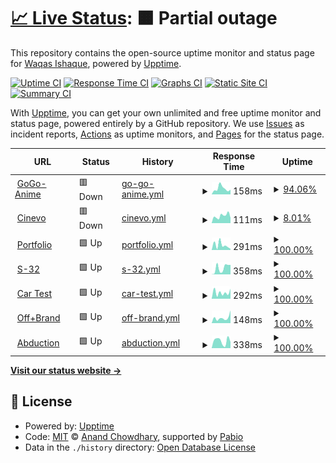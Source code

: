 # [📈 Live Status](https://WaqasIshaque1.github.io/folio-uptime): <!--live status--> **🟧 Partial outage**

This repository contains the open-source uptime monitor and status page for [Waqas Ishaque](https://waqasishaque.netlify.app/), powered by [Upptime](https://github.com/upptime/upptime).

[![Uptime CI](https://github.com/WaqasIshaque1/folio-uptime/workflows/Uptime%20CI/badge.svg)](https://github.com/WaqasIshaque1/folio-uptime/actions?query=workflow%3A%22Uptime+CI%22)
[![Response Time CI](https://github.com/WaqasIshaque1/folio-uptime/workflows/Response%20Time%20CI/badge.svg)](https://github.com/WaqasIshaque1/folio-uptime/actions?query=workflow%3A%22Response+Time+CI%22)
[![Graphs CI](https://github.com/WaqasIshaque1/folio-uptime/workflows/Graphs%20CI/badge.svg)](https://github.com/WaqasIshaque1/folio-uptime/actions?query=workflow%3A%22Graphs+CI%22)
[![Static Site CI](https://github.com/WaqasIshaque1/folio-uptime/workflows/Static%20Site%20CI/badge.svg)](https://github.com/WaqasIshaque1/folio-uptime/actions?query=workflow%3A%22Static+Site+CI%22)
[![Summary CI](https://github.com/WaqasIshaque1/folio-uptime/workflows/Summary%20CI/badge.svg)](https://github.com/WaqasIshaque1/folio-uptime/actions?query=workflow%3A%22Summary+CI%22)

With [Upptime](https://upptime.js.org), you can get your own unlimited and free uptime monitor and status page, powered entirely by a GitHub repository. We use [Issues](https://github.com/WaqasIshaque1/folio-uptime/issues) as incident reports, [Actions](https://github.com/WaqasIshaque1/folio-uptime/actions) as uptime monitors, and [Pages](https://WaqasIshaque1.github.io/folio-uptime) for the status page.

<!--start: status pages-->
<!-- This summary is generated by Upptime (https://github.com/upptime/upptime) -->
<!-- Do not edit this manually, your changes will be overwritten -->
<!-- prettier-ignore -->
| URL | Status | History | Response Time | Uptime |
| --- | ------ | ------- | ------------- | ------ |
| <img alt="" src="https://icons.duckduckgo.com/ip3/gogoanimehd.to.ico" height="13"> [GoGo-Anime](https://gogoanimehd.to/) | 🟥 Down | [go-go-anime.yml](https://github.com/WaqasIshaque1/folio-uptime/commits/HEAD/history/go-go-anime.yml) | <details><summary><img alt="Response time graph" src="./graphs/go-go-anime/response-time-week.png" height="20"> 158ms</summary><br><a href="https://WaqasIshaque1.github.io/folio-uptime/history/go-go-anime"><img alt="Response time 1618" src="https://img.shields.io/endpoint?url=https%3A%2F%2Fraw.githubusercontent.com%2FWaqasIshaque1%2Ffolio-uptime%2FHEAD%2Fapi%2Fgo-go-anime%2Fresponse-time.json"></a><br><a href="https://WaqasIshaque1.github.io/folio-uptime/history/go-go-anime"><img alt="24-hour response time 129" src="https://img.shields.io/endpoint?url=https%3A%2F%2Fraw.githubusercontent.com%2FWaqasIshaque1%2Ffolio-uptime%2FHEAD%2Fapi%2Fgo-go-anime%2Fresponse-time-day.json"></a><br><a href="https://WaqasIshaque1.github.io/folio-uptime/history/go-go-anime"><img alt="7-day response time 158" src="https://img.shields.io/endpoint?url=https%3A%2F%2Fraw.githubusercontent.com%2FWaqasIshaque1%2Ffolio-uptime%2FHEAD%2Fapi%2Fgo-go-anime%2Fresponse-time-week.json"></a><br><a href="https://WaqasIshaque1.github.io/folio-uptime/history/go-go-anime"><img alt="30-day response time 1618" src="https://img.shields.io/endpoint?url=https%3A%2F%2Fraw.githubusercontent.com%2FWaqasIshaque1%2Ffolio-uptime%2FHEAD%2Fapi%2Fgo-go-anime%2Fresponse-time-month.json"></a><br><a href="https://WaqasIshaque1.github.io/folio-uptime/history/go-go-anime"><img alt="1-year response time 1618" src="https://img.shields.io/endpoint?url=https%3A%2F%2Fraw.githubusercontent.com%2FWaqasIshaque1%2Ffolio-uptime%2FHEAD%2Fapi%2Fgo-go-anime%2Fresponse-time-year.json"></a></details> | <details><summary><a href="https://WaqasIshaque1.github.io/folio-uptime/history/go-go-anime">94.06%</a></summary><a href="https://WaqasIshaque1.github.io/folio-uptime/history/go-go-anime"><img alt="All-time uptime 95.40%" src="https://img.shields.io/endpoint?url=https%3A%2F%2Fraw.githubusercontent.com%2FWaqasIshaque1%2Ffolio-uptime%2FHEAD%2Fapi%2Fgo-go-anime%2Fuptime.json"></a><br><a href="https://WaqasIshaque1.github.io/folio-uptime/history/go-go-anime"><img alt="24-hour uptime 100.00%" src="https://img.shields.io/endpoint?url=https%3A%2F%2Fraw.githubusercontent.com%2FWaqasIshaque1%2Ffolio-uptime%2FHEAD%2Fapi%2Fgo-go-anime%2Fuptime-day.json"></a><br><a href="https://WaqasIshaque1.github.io/folio-uptime/history/go-go-anime"><img alt="7-day uptime 94.06%" src="https://img.shields.io/endpoint?url=https%3A%2F%2Fraw.githubusercontent.com%2FWaqasIshaque1%2Ffolio-uptime%2FHEAD%2Fapi%2Fgo-go-anime%2Fuptime-week.json"></a><br><a href="https://WaqasIshaque1.github.io/folio-uptime/history/go-go-anime"><img alt="30-day uptime 95.40%" src="https://img.shields.io/endpoint?url=https%3A%2F%2Fraw.githubusercontent.com%2FWaqasIshaque1%2Ffolio-uptime%2FHEAD%2Fapi%2Fgo-go-anime%2Fuptime-month.json"></a><br><a href="https://WaqasIshaque1.github.io/folio-uptime/history/go-go-anime"><img alt="1-year uptime 95.40%" src="https://img.shields.io/endpoint?url=https%3A%2F%2Fraw.githubusercontent.com%2FWaqasIshaque1%2Ffolio-uptime%2FHEAD%2Fapi%2Fgo-go-anime%2Fuptime-year.json"></a></details>
| <img alt="" src="https://icons.duckduckgo.com/ip3/www.cinevo.site.ico" height="13"> [Cinevo](https://www.cinevo.site/) | 🟥 Down | [cinevo.yml](https://github.com/WaqasIshaque1/folio-uptime/commits/HEAD/history/cinevo.yml) | <details><summary><img alt="Response time graph" src="./graphs/cinevo/response-time-week.png" height="20"> 111ms</summary><br><a href="https://WaqasIshaque1.github.io/folio-uptime/history/cinevo"><img alt="Response time 1956" src="https://img.shields.io/endpoint?url=https%3A%2F%2Fraw.githubusercontent.com%2FWaqasIshaque1%2Ffolio-uptime%2FHEAD%2Fapi%2Fcinevo%2Fresponse-time.json"></a><br><a href="https://WaqasIshaque1.github.io/folio-uptime/history/cinevo"><img alt="24-hour response time 80" src="https://img.shields.io/endpoint?url=https%3A%2F%2Fraw.githubusercontent.com%2FWaqasIshaque1%2Ffolio-uptime%2FHEAD%2Fapi%2Fcinevo%2Fresponse-time-day.json"></a><br><a href="https://WaqasIshaque1.github.io/folio-uptime/history/cinevo"><img alt="7-day response time 111" src="https://img.shields.io/endpoint?url=https%3A%2F%2Fraw.githubusercontent.com%2FWaqasIshaque1%2Ffolio-uptime%2FHEAD%2Fapi%2Fcinevo%2Fresponse-time-week.json"></a><br><a href="https://WaqasIshaque1.github.io/folio-uptime/history/cinevo"><img alt="30-day response time 1956" src="https://img.shields.io/endpoint?url=https%3A%2F%2Fraw.githubusercontent.com%2FWaqasIshaque1%2Ffolio-uptime%2FHEAD%2Fapi%2Fcinevo%2Fresponse-time-month.json"></a><br><a href="https://WaqasIshaque1.github.io/folio-uptime/history/cinevo"><img alt="1-year response time 1956" src="https://img.shields.io/endpoint?url=https%3A%2F%2Fraw.githubusercontent.com%2FWaqasIshaque1%2Ffolio-uptime%2FHEAD%2Fapi%2Fcinevo%2Fresponse-time-year.json"></a></details> | <details><summary><a href="https://WaqasIshaque1.github.io/folio-uptime/history/cinevo">8.01%</a></summary><a href="https://WaqasIshaque1.github.io/folio-uptime/history/cinevo"><img alt="All-time uptime 75.91%" src="https://img.shields.io/endpoint?url=https%3A%2F%2Fraw.githubusercontent.com%2FWaqasIshaque1%2Ffolio-uptime%2FHEAD%2Fapi%2Fcinevo%2Fuptime.json"></a><br><a href="https://WaqasIshaque1.github.io/folio-uptime/history/cinevo"><img alt="24-hour uptime 0.00%" src="https://img.shields.io/endpoint?url=https%3A%2F%2Fraw.githubusercontent.com%2FWaqasIshaque1%2Ffolio-uptime%2FHEAD%2Fapi%2Fcinevo%2Fuptime-day.json"></a><br><a href="https://WaqasIshaque1.github.io/folio-uptime/history/cinevo"><img alt="7-day uptime 8.01%" src="https://img.shields.io/endpoint?url=https%3A%2F%2Fraw.githubusercontent.com%2FWaqasIshaque1%2Ffolio-uptime%2FHEAD%2Fapi%2Fcinevo%2Fuptime-week.json"></a><br><a href="https://WaqasIshaque1.github.io/folio-uptime/history/cinevo"><img alt="30-day uptime 75.91%" src="https://img.shields.io/endpoint?url=https%3A%2F%2Fraw.githubusercontent.com%2FWaqasIshaque1%2Ffolio-uptime%2FHEAD%2Fapi%2Fcinevo%2Fuptime-month.json"></a><br><a href="https://WaqasIshaque1.github.io/folio-uptime/history/cinevo"><img alt="1-year uptime 75.91%" src="https://img.shields.io/endpoint?url=https%3A%2F%2Fraw.githubusercontent.com%2FWaqasIshaque1%2Ffolio-uptime%2FHEAD%2Fapi%2Fcinevo%2Fuptime-year.json"></a></details>
| <img alt="" src="https://icons.duckduckgo.com/ip3/waqasishaque.netlify.app.ico" height="13"> [Portfolio](https://waqasishaque.netlify.app/) | 🟩 Up | [portfolio.yml](https://github.com/WaqasIshaque1/folio-uptime/commits/HEAD/history/portfolio.yml) | <details><summary><img alt="Response time graph" src="./graphs/portfolio/response-time-week.png" height="20"> 291ms</summary><br><a href="https://WaqasIshaque1.github.io/folio-uptime/history/portfolio"><img alt="Response time 250" src="https://img.shields.io/endpoint?url=https%3A%2F%2Fraw.githubusercontent.com%2FWaqasIshaque1%2Ffolio-uptime%2FHEAD%2Fapi%2Fportfolio%2Fresponse-time.json"></a><br><a href="https://WaqasIshaque1.github.io/folio-uptime/history/portfolio"><img alt="24-hour response time 69" src="https://img.shields.io/endpoint?url=https%3A%2F%2Fraw.githubusercontent.com%2FWaqasIshaque1%2Ffolio-uptime%2FHEAD%2Fapi%2Fportfolio%2Fresponse-time-day.json"></a><br><a href="https://WaqasIshaque1.github.io/folio-uptime/history/portfolio"><img alt="7-day response time 291" src="https://img.shields.io/endpoint?url=https%3A%2F%2Fraw.githubusercontent.com%2FWaqasIshaque1%2Ffolio-uptime%2FHEAD%2Fapi%2Fportfolio%2Fresponse-time-week.json"></a><br><a href="https://WaqasIshaque1.github.io/folio-uptime/history/portfolio"><img alt="30-day response time 235" src="https://img.shields.io/endpoint?url=https%3A%2F%2Fraw.githubusercontent.com%2FWaqasIshaque1%2Ffolio-uptime%2FHEAD%2Fapi%2Fportfolio%2Fresponse-time-month.json"></a><br><a href="https://WaqasIshaque1.github.io/folio-uptime/history/portfolio"><img alt="1-year response time 250" src="https://img.shields.io/endpoint?url=https%3A%2F%2Fraw.githubusercontent.com%2FWaqasIshaque1%2Ffolio-uptime%2FHEAD%2Fapi%2Fportfolio%2Fresponse-time-year.json"></a></details> | <details><summary><a href="https://WaqasIshaque1.github.io/folio-uptime/history/portfolio">100.00%</a></summary><a href="https://WaqasIshaque1.github.io/folio-uptime/history/portfolio"><img alt="All-time uptime 100.00%" src="https://img.shields.io/endpoint?url=https%3A%2F%2Fraw.githubusercontent.com%2FWaqasIshaque1%2Ffolio-uptime%2FHEAD%2Fapi%2Fportfolio%2Fuptime.json"></a><br><a href="https://WaqasIshaque1.github.io/folio-uptime/history/portfolio"><img alt="24-hour uptime 100.00%" src="https://img.shields.io/endpoint?url=https%3A%2F%2Fraw.githubusercontent.com%2FWaqasIshaque1%2Ffolio-uptime%2FHEAD%2Fapi%2Fportfolio%2Fuptime-day.json"></a><br><a href="https://WaqasIshaque1.github.io/folio-uptime/history/portfolio"><img alt="7-day uptime 100.00%" src="https://img.shields.io/endpoint?url=https%3A%2F%2Fraw.githubusercontent.com%2FWaqasIshaque1%2Ffolio-uptime%2FHEAD%2Fapi%2Fportfolio%2Fuptime-week.json"></a><br><a href="https://WaqasIshaque1.github.io/folio-uptime/history/portfolio"><img alt="30-day uptime 100.00%" src="https://img.shields.io/endpoint?url=https%3A%2F%2Fraw.githubusercontent.com%2FWaqasIshaque1%2Ffolio-uptime%2FHEAD%2Fapi%2Fportfolio%2Fuptime-month.json"></a><br><a href="https://WaqasIshaque1.github.io/folio-uptime/history/portfolio"><img alt="1-year uptime 100.00%" src="https://img.shields.io/endpoint?url=https%3A%2F%2Fraw.githubusercontent.com%2FWaqasIshaque1%2Ffolio-uptime%2FHEAD%2Fapi%2Fportfolio%2Fuptime-year.json"></a></details>
| <img alt="" src="https://icons.duckduckgo.com/ip3/s32-waqas.netlify.app.ico" height="13"> [S-32](https://s32-waqas.netlify.app/) | 🟩 Up | [s-32.yml](https://github.com/WaqasIshaque1/folio-uptime/commits/HEAD/history/s-32.yml) | <details><summary><img alt="Response time graph" src="./graphs/s-32/response-time-week.png" height="20"> 358ms</summary><br><a href="https://WaqasIshaque1.github.io/folio-uptime/history/s-32"><img alt="Response time 187" src="https://img.shields.io/endpoint?url=https%3A%2F%2Fraw.githubusercontent.com%2FWaqasIshaque1%2Ffolio-uptime%2FHEAD%2Fapi%2Fs-32%2Fresponse-time.json"></a><br><a href="https://WaqasIshaque1.github.io/folio-uptime/history/s-32"><img alt="24-hour response time 527" src="https://img.shields.io/endpoint?url=https%3A%2F%2Fraw.githubusercontent.com%2FWaqasIshaque1%2Ffolio-uptime%2FHEAD%2Fapi%2Fs-32%2Fresponse-time-day.json"></a><br><a href="https://WaqasIshaque1.github.io/folio-uptime/history/s-32"><img alt="7-day response time 358" src="https://img.shields.io/endpoint?url=https%3A%2F%2Fraw.githubusercontent.com%2FWaqasIshaque1%2Ffolio-uptime%2FHEAD%2Fapi%2Fs-32%2Fresponse-time-week.json"></a><br><a href="https://WaqasIshaque1.github.io/folio-uptime/history/s-32"><img alt="30-day response time 249" src="https://img.shields.io/endpoint?url=https%3A%2F%2Fraw.githubusercontent.com%2FWaqasIshaque1%2Ffolio-uptime%2FHEAD%2Fapi%2Fs-32%2Fresponse-time-month.json"></a><br><a href="https://WaqasIshaque1.github.io/folio-uptime/history/s-32"><img alt="1-year response time 187" src="https://img.shields.io/endpoint?url=https%3A%2F%2Fraw.githubusercontent.com%2FWaqasIshaque1%2Ffolio-uptime%2FHEAD%2Fapi%2Fs-32%2Fresponse-time-year.json"></a></details> | <details><summary><a href="https://WaqasIshaque1.github.io/folio-uptime/history/s-32">100.00%</a></summary><a href="https://WaqasIshaque1.github.io/folio-uptime/history/s-32"><img alt="All-time uptime 100.00%" src="https://img.shields.io/endpoint?url=https%3A%2F%2Fraw.githubusercontent.com%2FWaqasIshaque1%2Ffolio-uptime%2FHEAD%2Fapi%2Fs-32%2Fuptime.json"></a><br><a href="https://WaqasIshaque1.github.io/folio-uptime/history/s-32"><img alt="24-hour uptime 100.00%" src="https://img.shields.io/endpoint?url=https%3A%2F%2Fraw.githubusercontent.com%2FWaqasIshaque1%2Ffolio-uptime%2FHEAD%2Fapi%2Fs-32%2Fuptime-day.json"></a><br><a href="https://WaqasIshaque1.github.io/folio-uptime/history/s-32"><img alt="7-day uptime 100.00%" src="https://img.shields.io/endpoint?url=https%3A%2F%2Fraw.githubusercontent.com%2FWaqasIshaque1%2Ffolio-uptime%2FHEAD%2Fapi%2Fs-32%2Fuptime-week.json"></a><br><a href="https://WaqasIshaque1.github.io/folio-uptime/history/s-32"><img alt="30-day uptime 100.00%" src="https://img.shields.io/endpoint?url=https%3A%2F%2Fraw.githubusercontent.com%2FWaqasIshaque1%2Ffolio-uptime%2FHEAD%2Fapi%2Fs-32%2Fuptime-month.json"></a><br><a href="https://WaqasIshaque1.github.io/folio-uptime/history/s-32"><img alt="1-year uptime 100.00%" src="https://img.shields.io/endpoint?url=https%3A%2F%2Fraw.githubusercontent.com%2FWaqasIshaque1%2Ffolio-uptime%2FHEAD%2Fapi%2Fs-32%2Fuptime-year.json"></a></details>
| <img alt="" src="https://icons.duckduckgo.com/ip3/gemini-waqas.netlify.app.ico" height="13"> [Car Test](https://gemini-waqas.netlify.app/) | 🟩 Up | [car-test.yml](https://github.com/WaqasIshaque1/folio-uptime/commits/HEAD/history/car-test.yml) | <details><summary><img alt="Response time graph" src="./graphs/car-test/response-time-week.png" height="20"> 292ms</summary><br><a href="https://WaqasIshaque1.github.io/folio-uptime/history/car-test"><img alt="Response time 201" src="https://img.shields.io/endpoint?url=https%3A%2F%2Fraw.githubusercontent.com%2FWaqasIshaque1%2Ffolio-uptime%2FHEAD%2Fapi%2Fcar-test%2Fresponse-time.json"></a><br><a href="https://WaqasIshaque1.github.io/folio-uptime/history/car-test"><img alt="24-hour response time 470" src="https://img.shields.io/endpoint?url=https%3A%2F%2Fraw.githubusercontent.com%2FWaqasIshaque1%2Ffolio-uptime%2FHEAD%2Fapi%2Fcar-test%2Fresponse-time-day.json"></a><br><a href="https://WaqasIshaque1.github.io/folio-uptime/history/car-test"><img alt="7-day response time 292" src="https://img.shields.io/endpoint?url=https%3A%2F%2Fraw.githubusercontent.com%2FWaqasIshaque1%2Ffolio-uptime%2FHEAD%2Fapi%2Fcar-test%2Fresponse-time-week.json"></a><br><a href="https://WaqasIshaque1.github.io/folio-uptime/history/car-test"><img alt="30-day response time 212" src="https://img.shields.io/endpoint?url=https%3A%2F%2Fraw.githubusercontent.com%2FWaqasIshaque1%2Ffolio-uptime%2FHEAD%2Fapi%2Fcar-test%2Fresponse-time-month.json"></a><br><a href="https://WaqasIshaque1.github.io/folio-uptime/history/car-test"><img alt="1-year response time 201" src="https://img.shields.io/endpoint?url=https%3A%2F%2Fraw.githubusercontent.com%2FWaqasIshaque1%2Ffolio-uptime%2FHEAD%2Fapi%2Fcar-test%2Fresponse-time-year.json"></a></details> | <details><summary><a href="https://WaqasIshaque1.github.io/folio-uptime/history/car-test">100.00%</a></summary><a href="https://WaqasIshaque1.github.io/folio-uptime/history/car-test"><img alt="All-time uptime 100.00%" src="https://img.shields.io/endpoint?url=https%3A%2F%2Fraw.githubusercontent.com%2FWaqasIshaque1%2Ffolio-uptime%2FHEAD%2Fapi%2Fcar-test%2Fuptime.json"></a><br><a href="https://WaqasIshaque1.github.io/folio-uptime/history/car-test"><img alt="24-hour uptime 100.00%" src="https://img.shields.io/endpoint?url=https%3A%2F%2Fraw.githubusercontent.com%2FWaqasIshaque1%2Ffolio-uptime%2FHEAD%2Fapi%2Fcar-test%2Fuptime-day.json"></a><br><a href="https://WaqasIshaque1.github.io/folio-uptime/history/car-test"><img alt="7-day uptime 100.00%" src="https://img.shields.io/endpoint?url=https%3A%2F%2Fraw.githubusercontent.com%2FWaqasIshaque1%2Ffolio-uptime%2FHEAD%2Fapi%2Fcar-test%2Fuptime-week.json"></a><br><a href="https://WaqasIshaque1.github.io/folio-uptime/history/car-test"><img alt="30-day uptime 100.00%" src="https://img.shields.io/endpoint?url=https%3A%2F%2Fraw.githubusercontent.com%2FWaqasIshaque1%2Ffolio-uptime%2FHEAD%2Fapi%2Fcar-test%2Fuptime-month.json"></a><br><a href="https://WaqasIshaque1.github.io/folio-uptime/history/car-test"><img alt="1-year uptime 100.00%" src="https://img.shields.io/endpoint?url=https%3A%2F%2Fraw.githubusercontent.com%2FWaqasIshaque1%2Ffolio-uptime%2FHEAD%2Fapi%2Fcar-test%2Fuptime-year.json"></a></details>
| <img alt="" src="https://icons.duckduckgo.com/ip3/itsoffbrand-waqas.vercel.app.ico" height="13"> [Off+Brand](https://itsoffbrand-waqas.vercel.app/) | 🟩 Up | [off-brand.yml](https://github.com/WaqasIshaque1/folio-uptime/commits/HEAD/history/off-brand.yml) | <details><summary><img alt="Response time graph" src="./graphs/off-brand/response-time-week.png" height="20"> 148ms</summary><br><a href="https://WaqasIshaque1.github.io/folio-uptime/history/off-brand"><img alt="Response time 150" src="https://img.shields.io/endpoint?url=https%3A%2F%2Fraw.githubusercontent.com%2FWaqasIshaque1%2Ffolio-uptime%2FHEAD%2Fapi%2Foff-brand%2Fresponse-time.json"></a><br><a href="https://WaqasIshaque1.github.io/folio-uptime/history/off-brand"><img alt="24-hour response time 350" src="https://img.shields.io/endpoint?url=https%3A%2F%2Fraw.githubusercontent.com%2FWaqasIshaque1%2Ffolio-uptime%2FHEAD%2Fapi%2Foff-brand%2Fresponse-time-day.json"></a><br><a href="https://WaqasIshaque1.github.io/folio-uptime/history/off-brand"><img alt="7-day response time 148" src="https://img.shields.io/endpoint?url=https%3A%2F%2Fraw.githubusercontent.com%2FWaqasIshaque1%2Ffolio-uptime%2FHEAD%2Fapi%2Foff-brand%2Fresponse-time-week.json"></a><br><a href="https://WaqasIshaque1.github.io/folio-uptime/history/off-brand"><img alt="30-day response time 148" src="https://img.shields.io/endpoint?url=https%3A%2F%2Fraw.githubusercontent.com%2FWaqasIshaque1%2Ffolio-uptime%2FHEAD%2Fapi%2Foff-brand%2Fresponse-time-month.json"></a><br><a href="https://WaqasIshaque1.github.io/folio-uptime/history/off-brand"><img alt="1-year response time 150" src="https://img.shields.io/endpoint?url=https%3A%2F%2Fraw.githubusercontent.com%2FWaqasIshaque1%2Ffolio-uptime%2FHEAD%2Fapi%2Foff-brand%2Fresponse-time-year.json"></a></details> | <details><summary><a href="https://WaqasIshaque1.github.io/folio-uptime/history/off-brand">100.00%</a></summary><a href="https://WaqasIshaque1.github.io/folio-uptime/history/off-brand"><img alt="All-time uptime 99.94%" src="https://img.shields.io/endpoint?url=https%3A%2F%2Fraw.githubusercontent.com%2FWaqasIshaque1%2Ffolio-uptime%2FHEAD%2Fapi%2Foff-brand%2Fuptime.json"></a><br><a href="https://WaqasIshaque1.github.io/folio-uptime/history/off-brand"><img alt="24-hour uptime 100.00%" src="https://img.shields.io/endpoint?url=https%3A%2F%2Fraw.githubusercontent.com%2FWaqasIshaque1%2Ffolio-uptime%2FHEAD%2Fapi%2Foff-brand%2Fuptime-day.json"></a><br><a href="https://WaqasIshaque1.github.io/folio-uptime/history/off-brand"><img alt="7-day uptime 100.00%" src="https://img.shields.io/endpoint?url=https%3A%2F%2Fraw.githubusercontent.com%2FWaqasIshaque1%2Ffolio-uptime%2FHEAD%2Fapi%2Foff-brand%2Fuptime-week.json"></a><br><a href="https://WaqasIshaque1.github.io/folio-uptime/history/off-brand"><img alt="30-day uptime 99.67%" src="https://img.shields.io/endpoint?url=https%3A%2F%2Fraw.githubusercontent.com%2FWaqasIshaque1%2Ffolio-uptime%2FHEAD%2Fapi%2Foff-brand%2Fuptime-month.json"></a><br><a href="https://WaqasIshaque1.github.io/folio-uptime/history/off-brand"><img alt="1-year uptime 99.94%" src="https://img.shields.io/endpoint?url=https%3A%2F%2Fraw.githubusercontent.com%2FWaqasIshaque1%2Ffolio-uptime%2FHEAD%2Fapi%2Foff-brand%2Fuptime-year.json"></a></details>
| <img alt="" src="https://icons.duckduckgo.com/ip3/abduction-waqas.netlify.app.ico" height="13"> [Abduction](https://abduction-waqas.netlify.app/) | 🟩 Up | [abduction.yml](https://github.com/WaqasIshaque1/folio-uptime/commits/HEAD/history/abduction.yml) | <details><summary><img alt="Response time graph" src="./graphs/abduction/response-time-week.png" height="20"> 338ms</summary><br><a href="https://WaqasIshaque1.github.io/folio-uptime/history/abduction"><img alt="Response time 255" src="https://img.shields.io/endpoint?url=https%3A%2F%2Fraw.githubusercontent.com%2FWaqasIshaque1%2Ffolio-uptime%2FHEAD%2Fapi%2Fabduction%2Fresponse-time.json"></a><br><a href="https://WaqasIshaque1.github.io/folio-uptime/history/abduction"><img alt="24-hour response time 287" src="https://img.shields.io/endpoint?url=https%3A%2F%2Fraw.githubusercontent.com%2FWaqasIshaque1%2Ffolio-uptime%2FHEAD%2Fapi%2Fabduction%2Fresponse-time-day.json"></a><br><a href="https://WaqasIshaque1.github.io/folio-uptime/history/abduction"><img alt="7-day response time 338" src="https://img.shields.io/endpoint?url=https%3A%2F%2Fraw.githubusercontent.com%2FWaqasIshaque1%2Ffolio-uptime%2FHEAD%2Fapi%2Fabduction%2Fresponse-time-week.json"></a><br><a href="https://WaqasIshaque1.github.io/folio-uptime/history/abduction"><img alt="30-day response time 255" src="https://img.shields.io/endpoint?url=https%3A%2F%2Fraw.githubusercontent.com%2FWaqasIshaque1%2Ffolio-uptime%2FHEAD%2Fapi%2Fabduction%2Fresponse-time-month.json"></a><br><a href="https://WaqasIshaque1.github.io/folio-uptime/history/abduction"><img alt="1-year response time 255" src="https://img.shields.io/endpoint?url=https%3A%2F%2Fraw.githubusercontent.com%2FWaqasIshaque1%2Ffolio-uptime%2FHEAD%2Fapi%2Fabduction%2Fresponse-time-year.json"></a></details> | <details><summary><a href="https://WaqasIshaque1.github.io/folio-uptime/history/abduction">100.00%</a></summary><a href="https://WaqasIshaque1.github.io/folio-uptime/history/abduction"><img alt="All-time uptime 62.43%" src="https://img.shields.io/endpoint?url=https%3A%2F%2Fraw.githubusercontent.com%2FWaqasIshaque1%2Ffolio-uptime%2FHEAD%2Fapi%2Fabduction%2Fuptime.json"></a><br><a href="https://WaqasIshaque1.github.io/folio-uptime/history/abduction"><img alt="24-hour uptime 100.00%" src="https://img.shields.io/endpoint?url=https%3A%2F%2Fraw.githubusercontent.com%2FWaqasIshaque1%2Ffolio-uptime%2FHEAD%2Fapi%2Fabduction%2Fuptime-day.json"></a><br><a href="https://WaqasIshaque1.github.io/folio-uptime/history/abduction"><img alt="7-day uptime 100.00%" src="https://img.shields.io/endpoint?url=https%3A%2F%2Fraw.githubusercontent.com%2FWaqasIshaque1%2Ffolio-uptime%2FHEAD%2Fapi%2Fabduction%2Fuptime-week.json"></a><br><a href="https://WaqasIshaque1.github.io/folio-uptime/history/abduction"><img alt="30-day uptime 100.00%" src="https://img.shields.io/endpoint?url=https%3A%2F%2Fraw.githubusercontent.com%2FWaqasIshaque1%2Ffolio-uptime%2FHEAD%2Fapi%2Fabduction%2Fuptime-month.json"></a><br><a href="https://WaqasIshaque1.github.io/folio-uptime/history/abduction"><img alt="1-year uptime 62.43%" src="https://img.shields.io/endpoint?url=https%3A%2F%2Fraw.githubusercontent.com%2FWaqasIshaque1%2Ffolio-uptime%2FHEAD%2Fapi%2Fabduction%2Fuptime-year.json"></a></details>

<!--end: status pages-->

[**Visit our status website →**](https://WaqasIshaque1.github.io/folio-uptime)

## 📄 License

- Powered by: [Upptime](https://github.com/upptime/upptime)
- Code: [MIT](./LICENSE) © [Anand Chowdhary](https://anandchowdhary.com), supported by [Pabio](https://pabio.com)
- Data in the `./history` directory: [Open Database License](https://opendatacommons.org/licenses/odbl/1-0/)
